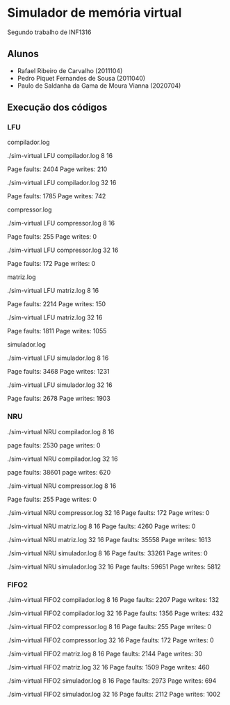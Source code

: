 # Simulador de memória virtual
Segundo trabalho de INF1316

## Alunos

- Rafael Ribeiro de Carvalho (2011104)
- Pedro Piquet Fernandes de Sousa (2011040)
- Paulo de Saldanha da Gama de Moura Vianna (2020704)


## Execução dos códigos

### LFU

compilador.log

./sim-virtual LFU compilador.log 8 16

Page faults: 2404
Page writes: 210

./sim-virtual LFU compilador.log 32 16

Page faults: 1785
Page writes: 742

compressor.log

./sim-virtual LFU compressor.log 8 16

Page faults: 255
Page writes: 0

./sim-virtual LFU compressor.log 32 16

Page faults: 172
Page writes: 0


matriz.log

./sim-virtual LFU matriz.log 8 16

Page faults: 2214
Page writes: 150

./sim-virtual LFU matriz.log 32 16

Page faults: 1811
Page writes: 1055

simulador.log

./sim-virtual LFU simulador.log 8 16

Page faults: 3468
Page writes: 1231

./sim-virtual LFU simulador.log 32 16

Page faults: 2678
Page writes: 1903



### NRU

./sim-virtual NRU compilador.log 8 16

page faults: 2530
page writes: 0

./sim-virtual NRU compilador.log 32 16

page faults: 38601
page writes: 620

./sim-virtual NRU compressor.log 8 16

Page faults: 255
Page writes: 0

./sim-virtual NRU compressor.log 32 16
Page faults: 172
Page writes: 0

./sim-virtual NRU matriz.log 8 16
Page faults: 4260
Page writes: 0

./sim-virtual NRU matriz.log 32 16
Page faults: 35558
Page writes: 1613

./sim-virtual NRU simulador.log 8 16
Page faults: 33261
Page writes: 0

./sim-virtual NRU simulador.log 32 16
Page faults: 59651
Page writes: 5812


### FIFO2

./sim-virtual FIFO2 compilador.log 8 16
Page faults: 2207
Page writes: 132

./sim-virtual FIFO2 compilador.log 32 16
Page faults: 1356
Page writes: 432

./sim-virtual FIFO2 compressor.log 8 16
Page faults: 255
Page writes: 0

./sim-virtual FIFO2 compressor.log 32 16
Page faults: 172
Page writes: 0

./sim-virtual FIFO2 matriz.log 8 16
Page faults: 2144
Page writes: 30

./sim-virtual FIFO2 matriz.log 32 16
Page faults: 1509
Page writes: 460

./sim-virtual FIFO2 simulador.log 8 16
Page faults: 2973
Page writes: 694

./sim-virtual FIFO2 simulador.log 32 16
Page faults: 2112
Page writes: 1002

